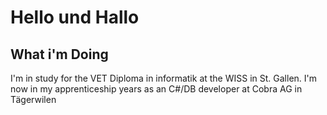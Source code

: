 # Hello und Hallo
## What i'm Doing
I'm in study for the VET Diploma in informatik at the WISS in St. Gallen. 
I'm now in my apprenticeship years as an C#/DB developer at Cobra AG in Tägerwilen 

